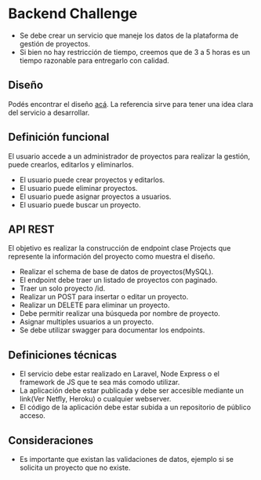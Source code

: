 # Backend Challenge
* Se debe crear un servicio que maneje los datos de la plataforma de gestión de proyectos.
* Si bien no hay restricción de tiempo, creemos que de 3 a 5 horas es un tiempo razonable para entregarlo con calidad.

## Diseño
Podés encontrar el diseño [acá](https://www.figma.com/file/YLDHikbDgfsZbVdEbO0H6U/Full-Stack-Test-1?node-id=1%3A1701). La referencia sirve para tener una idea clara del servicio a desarrollar.

## Definición funcional
El usuario accede a un administrador de proyectos para realizar la gestión, puede crearlos, editarlos y eliminarlos.

* El usuario puede crear proyectos y editarlos.
* El usuario puede eliminar proyectos.
* El usuario puede asignar proyectos a usuarios.
* El usuario puede buscar un proyecto.

## API REST
El objetivo es realizar la construcción de endpoint clase Projects que represente la información del proyecto como muestra el diseño.

* Realizar el schema de base de datos de proyectos(MySQL).
* El endpoint debe traer un listado de proyectos con paginado.
* Traer un solo proyecto /id.
* Realizar un POST para insertar o editar un proyecto.
* Realizar un DELETE para eliminar un proyecto.
* Debe permitir realizar una búsqueda por nombre de proyecto.
* Asignar multiples usuarios a un proyecto.
* Se debe utilizar swagger para documentar los endpoints.

## Definiciones técnicas
* El servicio debe estar realizado en Laravel, Node Express o el framework de JS que te sea más comodo utilizar.
* La aplicación debe estar publicada y debe ser accesible mediante un link(Ver Netfly, Heroku) o cualquier webserver.
* El código de la aplicación debe estar subida a un repositorio de público acceso.

## Consideraciones
* Es importante que existan las validaciones de datos, ejemplo si se solicita un proyecto que no existe.
